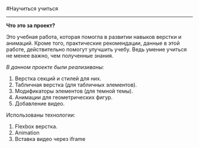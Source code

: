 #Научиться учиться

-----

**Что это за проект?**

Это учебная работа, которая помогла в развитии навыков верстки и анимаций.
Кроме того, практические рекомендации, данные в этой работе, действительно помогут улучшить учебу. Ведь умение учиться не менее важно, чем полученные знания.

*В данном проекте были реализиваны:*

1. Верстка секций и стилей для них.
2. Табличная верстка (для табличных элементов).
3. Модификаторы элементов (для темной темы).
4. Анимации для геометрических фигур.
5. Добавление видео.

Использованы технологии:
1. Flexbox верстка.
2. Animation
2. Вставка видео через iframe